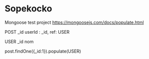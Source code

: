 # Sopekocko

Mongoose test project
https://mongoosejs.com/docs/populate.html

POST
\_id
userId : \_id, ref: USER

USER
\_id
nom

post.findOne({\_id:1}).populate(USER)
